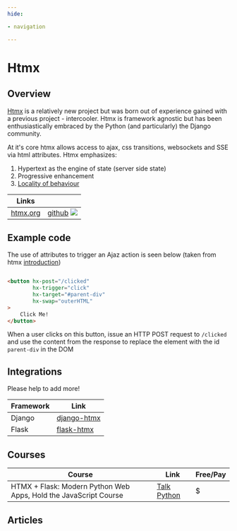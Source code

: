 ```yaml
---
hide:

- navigation

---
```


# Htmx

## Overview

[Htmx](https://htmx.org) is a relatively new project but was born out of
experience gained with a previous project - intercooler. Htmx is framework
agnostic but has been enthusiastically embraced by the Python (and particularly)
the Django community.

At it's core htmx allows access to ajax, css transitions, websockets and SSE via
html attributes. Htmx emphasizes:

1. Hypertext as the engine of state (server side state)
2. Progressive enhancement
3. [Locality of behaviour](https://htmx.org/essays/locality-of-behaviour/)


|Links ||
|---|---|
|[htmx.org](https://htmx.org)| [github](https://github.com/bigskysoftware/htmx) ![](https://img.shields.io/github/stars/bigskysoftware/htmx.svg)|


## Example code

The use of attributes to trigger an Ajaz action is seen below (taken from
htmx [introduction](https://htmx.org/docs/#introduction))

```html

<button hx-post="/clicked"
        hx-trigger="click"
        hx-target="#parent-div"
        hx-swap="outerHTML"
>
    Click Me!
</button>
```

When a user clicks on this button, issue an HTTP POST request to `/clicked` and
use the content from the response to replace the element with the
id `parent-div` in the DOM

## Integrations

Please help to add more!

| Framework         | Link  |  
|--------------|------------|
| Django | [django-htmx](https://django-htmx.readthedocs.io/en/latest/)      | 
| Flask  | [flask-htmx](https://pypi.org/project/flask-htmx/)

## Courses

| Course         | Link  |   Free/Pay |  
|--------------|------------|----------------|
| HTMX + Flask: Modern Python Web Apps, Hold the JavaScript Course | [Talk Python](https://training.talkpython.fm/courses/htmx-flask-modern-python-web-apps-hold-the-javascript)     | $ |

## Articles



